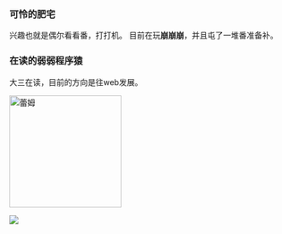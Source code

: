 ### 可怜的肥宅
兴趣也就是偶尔看看番，打打机。
目前在玩**崩崩崩**，并且屯了一堆番准备补。


### 在读的弱弱程序猿
大三在读，目前的方向是往web发展。

 <img src="https://avatars3.githubusercontent.com/u/26728564?s=460&v=4" width = "200" height = "200" alt="蕾姆" align=center />

[![](https://assets-cdn.github.com/pinned-octocat.svg)](https://github.com/305141121)
 

